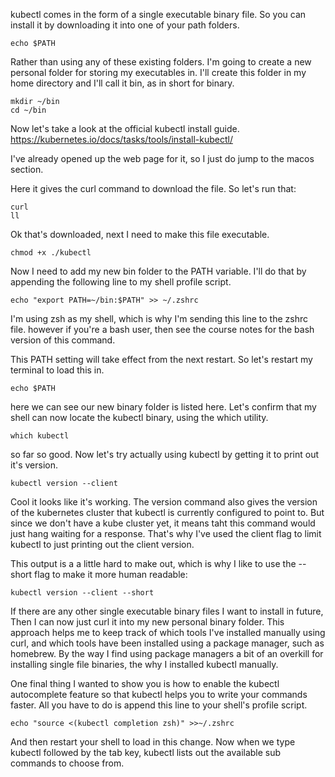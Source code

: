 kubectl comes in the form of a single executable binary file. So you can install it by downloading it into one of your path folders.

```
echo $PATH
```

Rather than using any of these existing folders. I'm going to create a new personal folder for storing my executables in. I'll create this folder in my home directory and I'll call it bin, as in short for binary.

```
mkdir ~/bin
cd ~/bin
```


Now let's take a look at the official kubectl install guide.
https://kubernetes.io/docs/tasks/tools/install-kubectl/

I've already opened up the web page for it, so I just do jump to the macos section.


Here it gives the curl command to download the file. So let's run that:

```
curl
ll
```

Ok that's downloaded, next I need to make this file executable.



```
chmod +x ./kubectl
```

Now I need to add my new bin folder to the PATH variable. I'll do that by appending the following line to my shell profile script.

```
echo "export PATH=~/bin:$PATH" >> ~/.zshrc
```

I'm using zsh as my shell, which is why I'm sending this line to the zshrc file. however if you're a bash user, then see the course notes for the bash version of this command.

This PATH setting will take effect from the next restart. So let's restart my terminal to load this in.

```
echo $PATH
```

here we can see our new binary folder is listed here. Let's confirm that my shell can now locate the kubectl binary, using the which utility.

```
which kubectl
```

so far so good. Now let's try actually using kubectl by getting it to print out it's version.

```
kubectl version --client
```

Cool it looks like it's working. The version command also gives the version of the kubernetes cluster that kubectl is currently configured to point to. But since we don't have a kube cluster yet, it means taht this command would just hang waiting for a response.  That's why I've used the client flag to limit kubectl to just printing out the client version.


This output is a a little hard to make out, which is why I like to use the  --short flag to make it more human readable:


```
kubectl version --client --short
```

If there are any other single executable binary files I want to install in future, Then I can now just curl it into my new personal binary folder. This approach helps me to keep track of which tools I've installed manually using curl, and which tools have been installed using a package manager, such as homebrew. By the way I find using package managers a bit of an overkill for installing single file binaries, the why I installed kubectl manually.



One final thing I wanted to show you is how to enable the kubectl autocomplete feature so that kubectl helps you to write your commands faster. All you have to do is append this line to your shell's profile script.

```
echo "source <(kubectl completion zsh)" >>~/.zshrc
```

And then restart your shell to load in this change. Now when we type kubectl followed by the tab key, kubectl lists out the available sub commands to choose from.

